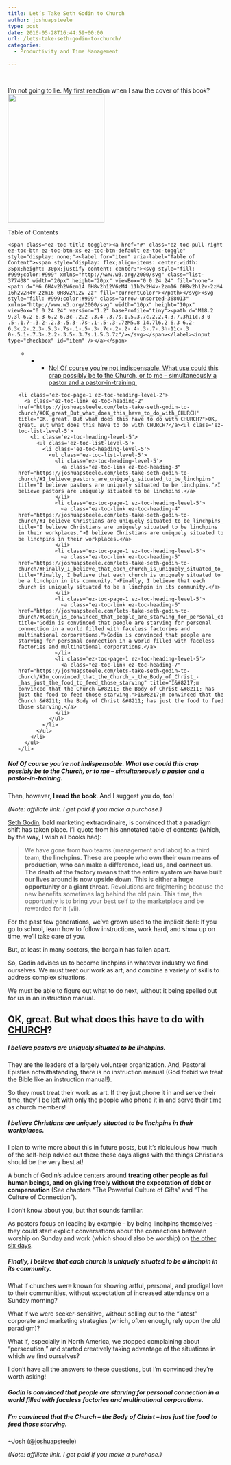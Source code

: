 ```yaml
---
title: Let’s Take Seth Godin to Church
author: joshuapsteele
type: post
date: 2016-05-28T16:44:59+00:00
url: /lets-take-seth-godin-to-church/
categories:
  - Productivity and Time Management

---
```

&nbsp;

I&#8217;m not going to lie. My first reaction when I saw the cover of this book? [<img decoding="async" loading="lazy" class="wp-image-3857 size-medium aligncenter" src="https://joshuapsteele.com/wp-content/uploads/2016/05/img_0502-225x300.jpg" width="225" height="300" srcset="https://joshuapsteele.com/wp-content/uploads/2016/05/img_0502-225x300.jpg 225w, https://joshuapsteele.com/wp-content/uploads/2016/05/img_0502-768x1024.jpg 768w, https://joshuapsteele.com/wp-content/uploads/2016/05/img_0502-1200x1600.jpg 1200w" sizes="(max-width: 225px) 100vw, 225px" />][1]

<div id="ez-toc-container" class="ez-toc-v2_0_37 counter-hierarchy ez-toc-counter ez-toc-grey ez-toc-container-direction">
  <div class="ez-toc-title-container">
    <p class="ez-toc-title">
      Table of Contents
    </p>
    
    <span class="ez-toc-title-toggle"><a href="#" class="ez-toc-pull-right ez-toc-btn ez-toc-btn-xs ez-toc-btn-default ez-toc-toggle" style="display: none;"><label for="item" aria-label="Table of Content"><span style="display: flex;align-items: center;width: 35px;height: 30px;justify-content: center;"><svg style="fill: #999;color:#999" xmlns="http://www.w3.org/2000/svg" class="list-377408" width="20px" height="20px" viewBox="0 0 24 24" fill="none"><path d="M6 6H4v2h2V6zm14 0H8v2h12V6zM4 11h2v2H4v-2zm16 0H8v2h12v-2zM4 16h2v2H4v-2zm16 0H8v2h12v-2z" fill="currentColor"></path></svg><svg style="fill: #999;color:#999" class="arrow-unsorted-368013" xmlns="http://www.w3.org/2000/svg" width="10px" height="10px" viewBox="0 0 24 24" version="1.2" baseProfile="tiny"><path d="M18.2 9.3l-6.2-6.3-6.2 6.3c-.2.2-.3.4-.3.7s.1.5.3.7c.2.2.4.3.7.3h11c.3 0 .5-.1.7-.3.2-.2.3-.5.3-.7s-.1-.5-.3-.7zM5.8 14.7l6.2 6.3 6.2-6.3c.2-.2.3-.5.3-.7s-.1-.5-.3-.7c-.2-.2-.4-.3-.7-.3h-11c-.3 0-.5.1-.7.3-.2.2-.3.5-.3.7s.1.5.3.7z"/></svg></span></label><input type="checkbox" id="item" /></a></span>
  </div><nav>
  
  <ul class='ez-toc-list ez-toc-list-level-1' >
    <ul class='ez-toc-list-level-5'>
      <li class='ez-toc-heading-level-5'>
        <ul class='ez-toc-list-level-5'>
          <li class='ez-toc-heading-level-5'>
            <ul class='ez-toc-list-level-5'>
              <li class='ez-toc-heading-level-5'>
                <a class="ez-toc-link ez-toc-heading-1" href="https://joshuapsteele.com/lets-take-seth-godin-to-church/#No_Of_course_youre_not_indispensable_What_use_could_this_crap_possibly_be_to_the_Church_or_to_me_-_simultaneously_a_pastor_and_a_pastor-in-training" title="No! Of course you&#8217;re not indispensable. What use could this crap possibly be to the Church, or to me &#8211; simultaneously a pastor and a pastor-in-training.">No! Of course you&#8217;re not indispensable. What use could this crap possibly be to the Church, or to me &#8211; simultaneously a pastor and a pastor-in-training.</a>
              </li>
            </ul>
          </li>
        </ul>
      </li>
    </ul></li>
    
    <li class='ez-toc-page-1 ez-toc-heading-level-2'>
      <a class="ez-toc-link ez-toc-heading-2" href="https://joshuapsteele.com/lets-take-seth-godin-to-church/#OK_great_But_what_does_this_have_to_do_with_CHURCH" title="OK, great. But what does this have to do with CHURCH?">OK, great. But what does this have to do with CHURCH?</a><ul class='ez-toc-list-level-5'>
        <li class='ez-toc-heading-level-5'>
          <ul class='ez-toc-list-level-5'>
            <li class='ez-toc-heading-level-5'>
              <ul class='ez-toc-list-level-5'>
                <li class='ez-toc-heading-level-5'>
                  <a class="ez-toc-link ez-toc-heading-3" href="https://joshuapsteele.com/lets-take-seth-godin-to-church/#I_believe_pastors_are_uniquely_situated_to_be_linchpins" title="I believe pastors are uniquely situated to be linchpins.">I believe pastors are uniquely situated to be linchpins.</a>
                </li>
                <li class='ez-toc-page-1 ez-toc-heading-level-5'>
                  <a class="ez-toc-link ez-toc-heading-4" href="https://joshuapsteele.com/lets-take-seth-godin-to-church/#I_believe_Christians_are_uniquely_situated_to_be_linchpins_in_their_workplaces" title="I believe Christians are uniquely situated to be linchpins in their workplaces.">I believe Christians are uniquely situated to be linchpins in their workplaces.</a>
                </li>
                <li class='ez-toc-page-1 ez-toc-heading-level-5'>
                  <a class="ez-toc-link ez-toc-heading-5" href="https://joshuapsteele.com/lets-take-seth-godin-to-church/#Finally_I_believe_that_each_church_is_uniquely_situated_to_be_a_linchpin_in_its_community" title="Finally, I believe that each church is uniquely situated to be a linchpin in its community.">Finally, I believe that each church is uniquely situated to be a linchpin in its community.</a>
                </li>
                <li class='ez-toc-page-1 ez-toc-heading-level-5'>
                  <a class="ez-toc-link ez-toc-heading-6" href="https://joshuapsteele.com/lets-take-seth-godin-to-church/#Godin_is_convinced_that_people_are_starving_for_personal_connection_in_a_world_filled_with_faceless_factories_and_multinational_corporations" title="Godin is convinced that people are starving for personal connection in a world filled with faceless factories and multinational corporations.">Godin is convinced that people are starving for personal connection in a world filled with faceless factories and multinational corporations.</a>
                </li>
                <li class='ez-toc-page-1 ez-toc-heading-level-5'>
                  <a class="ez-toc-link ez-toc-heading-7" href="https://joshuapsteele.com/lets-take-seth-godin-to-church/#Im_convinced_that_the_Church_-_the_Body_of_Christ_-_has_just_the_food_to_feed_those_starving" title="I&#8217;m convinced that the Church &#8211; the Body of Christ &#8211; has just the food to feed those starving.">I&#8217;m convinced that the Church &#8211; the Body of Christ &#8211; has just the food to feed those starving.</a>
                </li>
              </ul>
            </li>
          </ul>
        </li>
      </ul>
    </li>
  </ul></nav>
</div>

##### <span class="ez-toc-section" id="No_Of_course_youre_not_indispensable_What_use_could_this_crap_possibly_be_to_the_Church_or_to_me_-_simultaneously_a_pastor_and_a_pastor-in-training"></span>No! Of course you&#8217;re not indispensable. What use could this crap possibly be to the Church, or to me &#8211; simultaneously a pastor and a pastor-in-training.<span class="ez-toc-section-end"></span>

Then, however, **I read the book**. And I suggest you do, too!



_(Note: affiliate link. I get paid if you make a purchase.)_

[Seth Godin][2], bald marketing extraordinaire, is convinced that a paradigm shift has taken place. I&#8217;ll quote from his annotated table of contents (which, by the way, I wish all books had):

> We have gone from two teams (management and labor) to a third team, **the linchpins. These are people who own their own means of production, who can make a difference, lead us, and connect us. The death of the factory means that the entire system we have built our lives around is now upside down. This is either a huge opportunity or a giant threat.** Revolutions are frightening because the new benefits sometimes lag behind the old pain. This time, the opportunity is to bring your best self to the marketplace and be rewarded for it (vii).

For the past few generations, we&#8217;ve grown used to the implicit deal: If you go to school, learn how to follow instructions, work hard, and show up on time, we&#8217;ll take care of you.

But, at least in many sectors, the bargain has fallen apart.

So, Godin advises us to become linchpins in whatever industry we find ourselves. We must treat our work as art, and combine a variety of skills to address complex situations.

We must be able to figure out what to do next, without it being spelled out for us in an instruction manual.

## <span class="ez-toc-section" id="OK_great_But_what_does_this_have_to_do_with_CHURCH"></span>OK, great. But what does this have to do with <span style="text-decoration: underline;"><strong>CHURCH</strong></span>?<span class="ez-toc-section-end"></span>

##### <span class="ez-toc-section" id="I_believe_pastors_are_uniquely_situated_to_be_linchpins"></span>**I believe pastors are uniquely situated to be linchpins.**<span class="ez-toc-section-end"></span>

They are the leaders of a largely volunteer organization. And, Pastoral Epistles notwithstanding, there is no instruction manual (God forbid we treat the Bible like an instruction manual!).

So they must treat their work as art. If they just phone it in and serve their time, they&#8217;ll be left with only the people who phone it in and serve their time as church members!

##### <span class="ez-toc-section" id="I_believe_Christians_are_uniquely_situated_to_be_linchpins_in_their_workplaces"></span>**I believe Christians are uniquely situated to be linchpins in their workplaces.**<span class="ez-toc-section-end"></span>

I plan to write more about this in future posts, but it&#8217;s ridiculous how much of the self-help advice out there these days aligns with the things Christians should be the very best at!

A bunch of Godin&#8217;s advice centers around **treating other people as full human beings, and on giving freely without the expectation of debt or compensation** (See chapters &#8220;The Powerful Culture of Gifts&#8221; and &#8220;The Culture of Connection&#8221;).

I don&#8217;t know about you, but that sounds familiar.

As pastors focus on leading by example &#8211; by being linchpins themselves &#8211; they could start explicit conversations about the connections between worship on Sunday and work (which should also be worship) on [the other six days][3].

##### <span class="ez-toc-section" id="Finally_I_believe_that_each_church_is_uniquely_situated_to_be_a_linchpin_in_its_community"></span>Finally, I believe that each church is uniquely situated to be a linchpin in its community.<span class="ez-toc-section-end"></span>

What if churches were known for showing artful, personal, and prodigal love to their communities, without expectation of increased attendance on a Sunday morning?

What if we were seeker-sensitive, without selling out to the &#8220;latest&#8221; corporate and marketing strategies (which, often enough, rely upon the old paradigm)?

What if, especially in North America, we stopped complaining about &#8220;persecution,&#8221; and started creatively taking advantage of the situations in which we find ourselves?

I don&#8217;t have all the answers to these questions, but I&#8217;m convinced they&#8217;re worth asking!

##### <span class="ez-toc-section" id="Godin_is_convinced_that_people_are_starving_for_personal_connection_in_a_world_filled_with_faceless_factories_and_multinational_corporations"></span>Godin is convinced that people are starving for personal connection in a world filled with faceless factories and multinational corporations.<span class="ez-toc-section-end"></span>

##### <span class="ez-toc-section" id="Im_convinced_that_the_Church_-_the_Body_of_Christ_-_has_just_the_food_to_feed_those_starving"></span>I&#8217;m convinced that the Church &#8211; the Body of Christ &#8211; has just the food to feed those starving.<span class="ez-toc-section-end"></span>

~Josh ([@joshuapsteele][4])

  


_(Note: affiliate link. I get paid if you make a purchase.)_

 [1]: https://joshuapsteele.com/wp-content/uploads/2016/05/img_0502.jpg
 [2]: http://www.sethgodin.com/sg/
 [3]: http://www.beesondivinity.com/work
 [4]: https://twitter.com/joshuapsteele